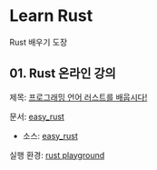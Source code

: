 # Learn Rust

Rust 배우기 도장

## 01.  Rust 온라인 강의

제목: [프로그래밍 언어 러스트를 배웁시다!](https://www.youtube.com/watch?v=W9DO6m8JSSs&list=PLfllocyHVgsSJf1zO6k6o3SX2mbZjAqYE)

문서: [easy_rust](https://dhghomon.github.io/easy_rust/)
* 소스: [easy_rust](https://github.com/Dhghomon/easy_rust/)

실행 환경: [rust playground](https://play.rust-lang.org/)

